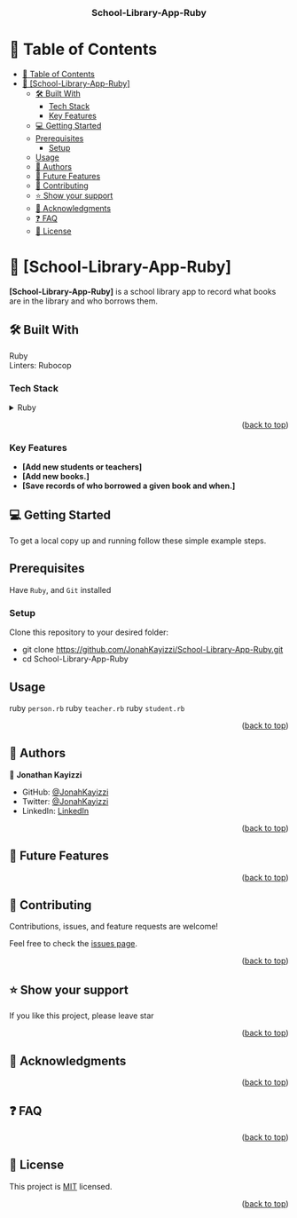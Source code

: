 <a name="readme-top"></a>

<div align="center">
 
  <br/>

  <h3><b>School-Library-App-Ruby</b></h3>

</div>

<!-- TABLE OF CONTENTS -->

# 📗 Table of Contents

- [📗 Table of Contents](#-table-of-contents)
- [📖 \[School-Library-App-Ruby\] ](#-school-library-app-ruby-)
  - [🛠 Built With](#-built-with)
    - [Tech Stack ](#tech-stack-)
    - [Key Features ](#key-features-)
  - [💻 Getting Started ](#-getting-started-)
  - [Prerequisites](#prerequisites)
    - [Setup](#setup)
  - [Usage](#usage)
  - [👥 Authors ](#-authors-)
  - [🔭 Future Features ](#-future-features-)
  - [🤝 Contributing ](#-contributing-)
  - [⭐️ Show your support ](#️-show-your-support-)
  - [🙏 Acknowledgments ](#-acknowledgments-)
  - [❓ FAQ ](#-faq-)
  - [📝 License ](#-license-)

<!-- PROJECT DESCRIPTION -->

# 📖 [School-Library-App-Ruby] <a name="about-project"></a>


**[School-Library-App-Ruby]** is a school library app to record what books are in the library and who borrows them. 

## 🛠 Built With 
<a name="built-with">Ruby</a>
<br>
<a name="built-with">Linters: Rubocop</a>
### Tech Stack <a name="tech-stack"></a>


<details>
<summary>Ruby</summary>
  <ul>
  <li><a href="https://www.ruby-lang.org/en/">Ruby</a></li>
  </ul>
</details>


<p align="right">(<a href="#readme-top">back to top</a>)</p>

### Key Features <a name="key-features"></a>

- **[Add new students or teachers]**
- **[Add new books.]**
- **[Save records of who borrowed a given book and when.]**

<!-- GETTING STARTED -->

## 💻 Getting Started <a name="getting-started"></a>
To get a local copy up and running follow these simple example steps.

## Prerequisites
Have `Ruby`, and `Git` installed

### Setup

Clone this repository to your desired folder:

- git clone https://github.com/JonahKayizzi/School-Library-App-Ruby.git
- cd School-Library-App-Ruby

## Usage
ruby `person.rb`
ruby `teacher.rb`
ruby `student.rb`


<p align="right">(<a href="#readme-top">back to top</a>)</p>

<!-- AUTHORS -->

## 👥 Authors <a name="authors"></a>


👤 **Jonathan Kayizzi**

- GitHub: [@JonahKayizzi](https://github.com/JonahKayizzi)
- Twitter: [@JonahKayizzi](https://twitter.com/JonahKayizzi)
- LinkedIn: [LinkedIn](https://www.linkedin.com/in/jonathan-kayizzi/)


<p align="right">(<a href="#readme-top">back to top</a>)</p>

<!-- FUTURE FEATURES -->

## 🔭 Future Features <a name="future-features"></a>


<p align="right">(<a href="#readme-top">back to top</a>)</p>

<!-- CONTRIBUTING -->

## 🤝 Contributing <a name="contributing"></a>

Contributions, issues, and feature requests are welcome!

Feel free to check the [issues page](https://github.com/JonahKayizzi/School-Library-App-Ruby/issues).

<p align="right">(<a href="#readme-top">back to top</a>)</p>

<!-- SUPPORT -->

## ⭐️ Show your support <a name="support"></a>

If you like this project, please leave star

<p align="right">(<a href="#readme-top">back to top</a>)</p>

<!-- ACKNOWLEDGEMENTS -->

## 🙏 Acknowledgments <a name="acknowledgements"></a>



<p align="right">(<a href="#readme-top">back to top</a>)</p>

<!-- FAQ (optional) -->

## ❓ FAQ <a name="faq"></a>


<p align="right">(<a href="#readme-top">back to top</a>)</p>

<!-- LICENSE -->

## 📝 License <a name="license"></a>

This project is [MIT](./LICENSE) licensed.

<p align="right">(<a href="#readme-top">back to top</a>)</p>

